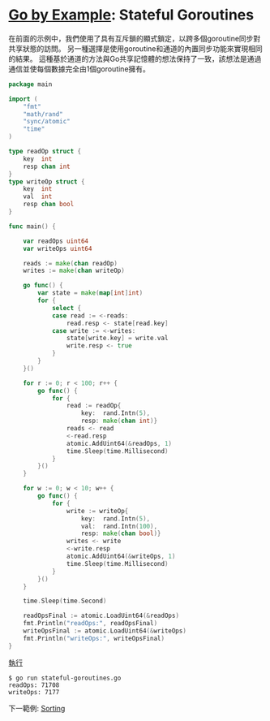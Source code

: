 # [Go by Example](../gobyexample.md): Stateful Goroutines

在前面的示例中，我們使用了具有互斥鎖的顯式鎖定，以跨多個goroutine同步對共享狀態的訪問。 另一種選擇是使用goroutine和通道的內置同步功能來實現相同的結果。 這種基於通道的方法與Go共享記憶體的想法保持了一致，該想法是通過通信並使每個數據完全由1個goroutine擁有。

``` go
package main

import (
    "fmt"
    "math/rand"
    "sync/atomic"
    "time"
)

type readOp struct {
    key  int
    resp chan int
}
type writeOp struct {
    key  int
    val  int
    resp chan bool
}

func main() {

    var readOps uint64
    var writeOps uint64

    reads := make(chan readOp)
    writes := make(chan writeOp)

    go func() {
        var state = make(map[int]int)
        for {
            select {
            case read := <-reads:
                read.resp <- state[read.key]
            case write := <-writes:
                state[write.key] = write.val
                write.resp <- true
            }
        }
    }()

    for r := 0; r < 100; r++ {
        go func() {
            for {
                read := readOp{
                    key:  rand.Intn(5),
                    resp: make(chan int)}
                reads <- read
                <-read.resp
                atomic.AddUint64(&readOps, 1)
                time.Sleep(time.Millisecond)
            }
        }()
    }

    for w := 0; w < 10; w++ {
        go func() {
            for {
                write := writeOp{
                    key:  rand.Intn(5),
                    val:  rand.Intn(100),
                    resp: make(chan bool)}
                writes <- write
                <-write.resp
                atomic.AddUint64(&writeOps, 1)
                time.Sleep(time.Millisecond)
            }
        }()
    }

    time.Sleep(time.Second)

    readOpsFinal := atomic.LoadUint64(&readOps)
    fmt.Println("readOps:", readOpsFinal)
    writeOpsFinal := atomic.LoadUint64(&writeOps)
    fmt.Println("writeOps:", writeOpsFinal)
}
```
[執行](http://play.golang.org/p/5mf_P9xqBzk)

``` shell
$ go run stateful-goroutines.go
readOps: 71708
writeOps: 7177
```


下一範例: [Sorting](sorting.md)
